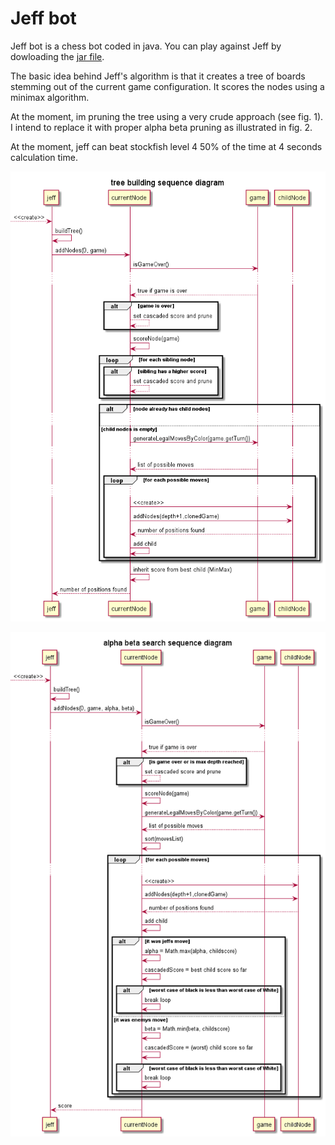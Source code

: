 # Jeff bot

Jeff bot is a chess bot coded in java. You can play against Jeff by dowloading the [jar file](https://github.com/BorysSerbyn/Jeff-bot/tree/master/out/artifacts/chess_jar).

The basic idea behind Jeff's algorithm is that it creates a tree of boards stemming out of the current game configuration. It scores the nodes using a minimax algorithm.

At the moment, im pruning the tree using a very crude approach (see fig. 1). I intend to replace it with proper alpha beta pruning as illustrated in fig. 2.

At the moment, jeff can beat stockfish level 4 50% of the time at 4 seconds calculation time.

![fig. 1](/docs/tree%20building%20sequence%20diagram.png)

![fig. 2](/docs/alpha%20beta%20search%20sequence%20diagram.png)
